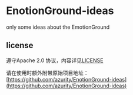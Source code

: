 # EnotionGround-ideas

only some ideas about the EmotionGround

## license

遵守Apache 2.0 协议，内容详见[LICENSE](LICENSE)

请在使用时额外附带原始项目地址：[https://github.com/azurity/EnotionGround-ideas](https://github.com/azurity/EnotionGround-ideas)
